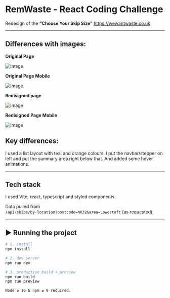 # RemWaste - React Coding Challenge 

Redesign of the **“Choose Your Skip Size”** 
<https://wewantwaste.co.uk>

---

## Differences with images:

**Original Page**

![image](https://github.com/user-attachments/assets/cdd97e87-20f9-4830-9120-257d74322db6)

**Original Page Mobile**

![image](https://github.com/user-attachments/assets/0798839a-f5d7-4551-be0b-aba1070a737f)


**Redisigned page**

![image](https://github.com/user-attachments/assets/7dbc7fac-6616-498d-8844-94afcc253732)

**Redisigned Page Mobile**

![image](https://github.com/user-attachments/assets/539e0524-c848-4106-87ae-c1e54ac00c85)

## Key differences:

I used a list layout with teal and orange colours. I put the navbar/stepper on left and put the summary area right below that. And added some hover animations. 

---

## Tech stack
  
  I used Vite, react, typescript and styled components.

Data pulled from  
`/api/skips/by-location?postcode=NR32&area=Lowestoft` (as requested).

---


## ▶️ Running the project

```bash
# 1. install
npm install

# 2. dev server
npm run dev

# 3. production build + preview
npm run build
npm run preview

Node ≥ 16 & npm ≥ 9 required.
```
